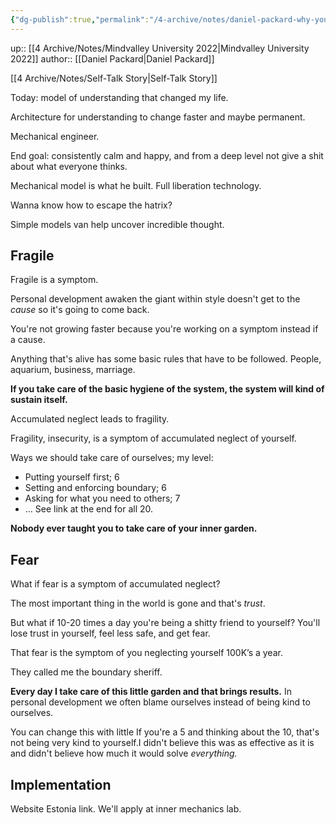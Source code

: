 ```yaml
---
{"dg-publish":true,"permalink":"/4-archive/notes/daniel-packard-why-you-re-still-not-there/"}
---
```


up:: [[4 Archive/Notes/Mindvalley University 2022\|Mindvalley University 2022]]
author:: [[Daniel Packard\|Daniel Packard]]

[[4 Archive/Notes/Self-Talk Story\|Self-Talk Story]]

Today: model of understanding that changed my life.

Architecture for understanding to change faster and maybe permanent.

Mechanical engineer.

End goal: consistently calm and happy, and from a deep level not give a shit about what everyone thinks.

Mechanical model is what he built. Full liberation technology.

Wanna know how to escape the hatrix?

Simple models van help uncover incredible thought.

## Fragile
Fragile is a symptom.

Personal development awaken the giant within style doesn't get to the *cause* so it's going to come back.

You're not growing faster because you're working on a symptom instead if a cause.

Anything that's alive has some basic rules that have to be followed. People, aquarium, business, marriage.

**If you take care of the basic hygiene of the system, the system will kind of sustain itself.**

Accumulated neglect leads to fragility.

Fragility, insecurity, is a symptom of accumulated neglect of yourself.

Ways we should take care of ourselves; my level:
- Putting yourself first; 6
- Setting and enforcing boundary; 6
- Asking for what you need to others; 7
- …
See link at the end for all 20.

**Nobody ever taught you to take care of your inner garden.**

## Fear
What if fear is a symptom of accumulated neglect?

The most important thing in the world is gone and that's *trust*.

But what if 10-20 times a day you're being a shitty friend to yourself? You'll lose trust in yourself, feel less safe, and get fear.

That fear is the symptom of you neglecting yourself 100K’s a year.

They called me the boundary sheriff.

**Every day I take care of this little garden and that brings results.**
In personal development we often blame ourselves instead of being kind to ourselves.

You can change this with little If you're a 5 and thinking about the 10, that's not being very kind to yourself.I didn't believe this was as effective as it is and didn't believe how much it would solve *everything.*

## Implementation
Website Estonia link. We'll apply at inner mechanics lab.